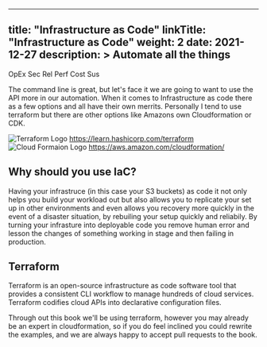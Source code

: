 
---
title: "Infrastructure as Code"
linkTitle: "Infrastructure as Code"
weight: 2
date: 2021-12-27
description: >
  Automate all the things
---
<span class=opex-on>OpEx</span>
<span class=sec-off>Sec</span>
<span class=rel-off>Rel</span>
<span class=perf-off>Perf</span>
<span class=cost-off>Cost</span>
<span class=sus-off>Sus</span>

The command line is great, but let's face it we are going to want to use the API more in our automation. When it comes to Infrastructure as code there as a few options and all have their own merrits. Personally I tend to use terraform but there are other options like Amazons own Cloudformation or CDK.

<span> ![Terraform Logo](../terraform_Logo.png "Terraform logo") https://learn.hashicorp.com/terraform </span><br/>
<span> ![Cloud Formaion Logo](../cloudformation.png "Cloudformation") https://aws.amazon.com/cloudformation/ </span>

## Why should you use IaC?
Having your infrastruce (in this case your S3 buckets) as code it not only helps you build your workload out but also allows you to replicate your set up in other environments and even allows you recovery more quickly in the event of a disaster situation, by rebuiling your setup quickly and reliabily. By turning your infrasture into deployable code you remove human error and lesson the changes of something working in stage and then failing in production.

## Terraform
Terraform is an open-source infrastructure as code software tool that provides a consistent CLI workflow to manage hundreds of cloud services. Terraform codifies cloud APIs into declarative configuration files.

Through out this book we'll be using terraform, however you may already be an expert in cloudformation, so if you do feel inclined you could rewrite the examples, and we are always happy to accept pull requests to the book.
